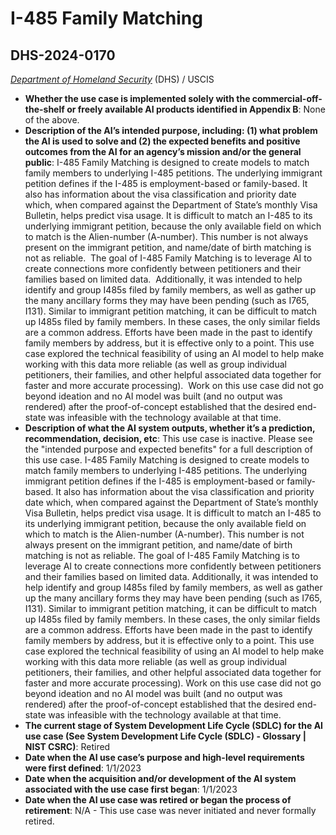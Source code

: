 # I-485 Family Matching
## DHS-2024-0170
_[Department of Homeland Security](<../3_agency/Department of Homeland Security.md>)_ (DHS) / USCIS


+ **Whether the use case is implemented solely with the commercial-off-the-shelf or freely available AI products identified in Appendix B**: None of the above.
+ **Description of the AI’s intended purpose, including: (1) what problem the AI is used to solve and (2) the expected benefits and positive outcomes from the AI for an agency’s mission and/or the general public**: I-485 Family Matching is designed to create models to match family members to underlying I-485 petitions. The underlying immigrant petition defines if the I-485 is employment-based or family-based. It also has information about the visa classification and priority date which, when compared against the Department of State’s monthly Visa Bulletin, helps predict visa usage. It is difficult to match an I-485 to its underlying immigrant petition, because the only available field on which to match is the Alien-number (A-number). This number is not always present on the immigrant petition, and name/date of birth matching is not as reliable.  The goal of I-485 Family Matching is to leverage AI to create connections more confidently between petitioners and their families based on limited data.  Additionally, it was intended to help identify and group I485s filed by family members, as well as gather up the many ancillary forms they may have been pending (such as I765, I131). Similar to immigrant petition matching, it can be difficult to match up I485s filed by family members. In these cases, the only similar fields are a common address. Efforts have been made in the past to identify family members by address, but it is effective only to a point. This use case explored the technical feasibility of using an AI model to help make working with this data more reliable (as well as group individual petitioners, their families, and other helpful associated data together for faster and more accurate processing).  Work on this use case did not go beyond ideation and no AI model was built (and no output was rendered) after the proof-of-concept established that the desired end-state was infeasible with the technology available at that time.
+ **Description of what the AI system outputs, whether it’s a prediction, recommendation, decision, etc**: This use case is inactive. Please see the "intended purpose and expected benefits" for a full description of this use case.
I-485 Family Matching is designed to create models to match family members to underlying I-485 petitions. The underlying immigrant petition defines if the I-485 is employment-based or family-based. It also has information about the visa classification and priority date which, when compared against the Department of State’s monthly Visa Bulletin, helps predict visa usage. It is difficult to match an I-485 to its underlying immigrant petition, because the only available field on which to match is the Alien-number (A-number). This number is not always present on the immigrant petition, and name/date of birth matching is not as reliable.  The goal of I-485 Family Matching is to leverage AI to create connections more confidently between petitioners and their families based on limited data.  Additionally, it was intended to help identify and group I485s filed by family members, as well as gather up the many ancillary forms they may have been pending (such as I765, I131). Similar to immigrant petition matching, it can be difficult to match up I485s filed by family members. In these cases, the only similar fields are a common address. Efforts have been made in the past to identify family members by address, but it is effective only to a point. This use case explored the technical feasibility of using an AI model to help make working with this data more reliable (as well as group individual petitioners, their families, and other helpful associated data together for faster and more accurate processing).  Work on this use case did not go beyond ideation and no AI model was built (and no output was rendered) after the proof-of-concept established that the desired end-state was infeasible with the technology available at that time. 
+ **The current stage of System Development Life Cycle (SDLC) for the AI use case (See System Development Life Cycle (SDLC) - Glossary | NIST CSRC)**: Retired
+ **Date when the AI use case’s purpose and high-level requirements were first defined**: 1/1/2023
+ **Date when the acquisition and/or development of the AI system associated with the use case first began**: 1/1/2023
+ **Date when the AI use case was retired or began the process of retirement**: N/A - This use case was never initiated and never formally retired.